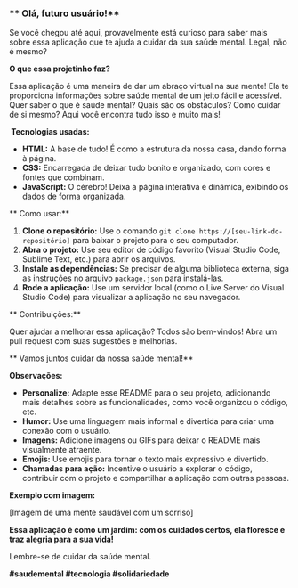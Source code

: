 ### ** Olá, futuro usuário!**

Se você chegou até aqui, provavelmente está curioso para saber mais sobre essa aplicação que te ajuda a cuidar da sua saúde mental. Legal, não é mesmo? 

**O que essa projetinho faz?**

Essa aplicação é uma maneira de dar um abraço virtual na sua mente! Ela te proporciona informações sobre saúde mental de um jeito fácil e acessível. Quer saber o que é saúde mental? Quais são os obstáculos? Como cuidar de si mesmo? Aqui você encontra tudo isso e muito mais!

**️ Tecnologias usadas:**

* **HTML:** A base de tudo! É como a estrutura da nossa casa, dando forma à página.
* **CSS:** Encarregada de deixar tudo bonito e organizado, com cores e fontes que combinam.
* **JavaScript:** O cérebro! Deixa a página interativa e dinâmica, exibindo os dados de forma organizada.

** Como usar:**

1. **Clone o repositório:** Use o comando `git clone https://[seu-link-do-repositório]` para baixar o projeto para o seu computador.
2. **Abra o projeto:** Use seu editor de código favorito (Visual Studio Code, Sublime Text, etc.) para abrir os arquivos.
3. **Instale as dependências:** Se precisar de alguma biblioteca externa, siga as instruções no arquivo `package.json` para instalá-las.
4. **Rode a aplicação:** Use um servidor local (como o Live Server do Visual Studio Code) para visualizar a aplicação no seu navegador.

** Contribuições:**

Quer ajudar a melhorar essa aplicação? Todos são bem-vindos! Abra um pull request com suas sugestões e melhorias. 

** Vamos juntos cuidar da nossa saúde mental!**

**Observações:**

* **Personalize:** Adapte esse README para o seu projeto, adicionando mais detalhes sobre as funcionalidades, como você organizou o código, etc.
* **Humor:** Use uma linguagem mais informal e divertida para criar uma conexão com o usuário.
* **Imagens:** Adicione imagens ou GIFs para deixar o README mais visualmente atraente.
* **Emojis:** Use emojis para tornar o texto mais expressivo e divertido.
* **Chamadas para ação:** Incentive o usuário a explorar o código, contribuir com o projeto e compartilhar a aplicação com outras pessoas.

**Exemplo com imagem:**

[Imagem de uma mente saudável com um sorriso]

**Essa aplicação é como um jardim: com os cuidados certos, ela floresce e traz alegria para a sua vida!**

Lembre-se de cuidar da saúde mental. 

**#saudemental #tecnologia #solidariedade**
